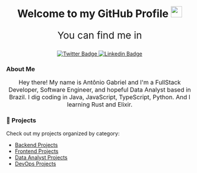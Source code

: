 <div align="center">
<img src="https://komarev.com/ghpvc/?username=maccuci&style=flat-square&color=blue" alt=""/>
<h1>
  Welcome to my GitHub Profile
  <img src="https://media.giphy.com/media/hvRJCLFzcasrR4ia7z/giphy.gif" width="30px"/>
</h1>
<div id="badges">
  <p style="font-size: 26px;">You can find me in </p>
  <a href="https://twitter.com/maccuci">
    <img src="https://img.shields.io/badge/Twitter-blue?style=for-the-badge&logo=twitter&logoColor=white" alt="Twitter Badge"/>
  </a>
  <a href="https://www.linkedin.com/in/maccuci/">
    <img src="https://img.shields.io/badge/LinkedIn-0077B5?style=for-the-badge&logo=linkedin&logoColor=white" alt="Linkedin Badge"/>
  </a>
</div>
</div>

### About Me
<div align="center">
  <p style="font-size: 16px;">Hey there! My name is Antônio Gabriel and I'm a FullStack Developer, Software Engineer, and hopeful Data Analyst based in Brazil. I dig coding in Java, JavaScript, TypeScript, Python. And I learning Rust and Elixir.</p>
</div>

 ### 🚀 Projects
Check out my projects organized by category:
<div>
  
- [Backend Projects](./BACKEND.md)
- [Frontend Projects](./FRONTEND.md)
- [Data Analyst Projects](./DATA_ANALYST.md)
- [DevOps Projects](./DEVOPS.md)
</div>
